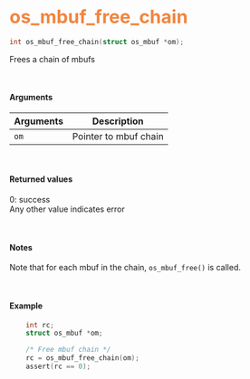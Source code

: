## <font color="#F2853F" style="font-size:24pt"> os_mbuf_free_chain</font>

```c
int os_mbuf_free_chain(struct os_mbuf *om);
```

Frees a chain of mbufs

<br>

#### Arguments

| Arguments | Description |
|-----------|-------------|
| `om` | Pointer to mbuf chain |

<br>

#### Returned values

0: success  
Any other value indicates error

<br>

#### Notes
Note that for each mbuf in the chain, `os_mbuf_free()` is called.

<br>

#### Example

```c
    int rc;
	struct os_mbuf *om;

    /* Free mbuf chain */
    rc = os_mbuf_free_chain(om);
    assert(rc == 0);
```

